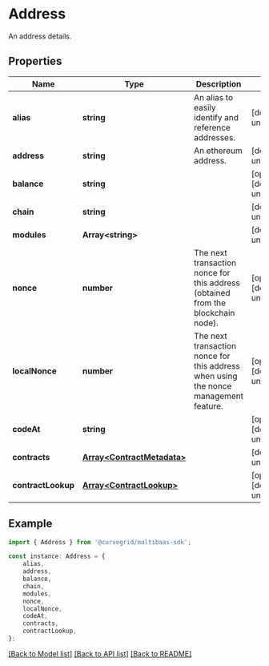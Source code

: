 # Address

An address details.

## Properties

Name | Type | Description | Notes
------------ | ------------- | ------------- | -------------
**alias** | **string** | An alias to easily identify and reference addresses. | [default to undefined]
**address** | **string** | An ethereum address. | [default to undefined]
**balance** | **string** |  | [optional] [default to undefined]
**chain** | **string** |  | [default to undefined]
**modules** | **Array&lt;string&gt;** |  | [default to undefined]
**nonce** | **number** | The next transaction nonce for this address (obtained from the blockchain node). | [optional] [default to undefined]
**localNonce** | **number** | The next transaction nonce for this address when using the nonce management feature. | [optional] [default to undefined]
**codeAt** | **string** |  | [optional] [default to undefined]
**contracts** | [**Array&lt;ContractMetadata&gt;**](ContractMetadata.md) |  | [default to undefined]
**contractLookup** | [**Array&lt;ContractLookup&gt;**](ContractLookup.md) |  | [optional] [default to undefined]

## Example

```typescript
import { Address } from '@curvegrid/multibaas-sdk';

const instance: Address = {
    alias,
    address,
    balance,
    chain,
    modules,
    nonce,
    localNonce,
    codeAt,
    contracts,
    contractLookup,
};
```

[[Back to Model list]](../README.md#documentation-for-models) [[Back to API list]](../README.md#documentation-for-api-endpoints) [[Back to README]](../README.md)

